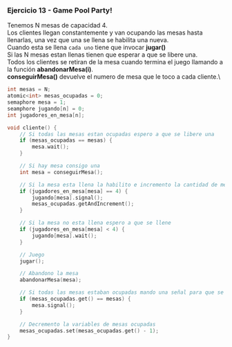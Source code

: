 ### Ejercicio 13 - Game Pool Party!
Tenemos N mesas de capacidad 4.\
Los clientes llegan constantemente y van ocupando las mesas hasta llenarlas, una vez que una se llena se habilita una nueva.\
Cuando esta se llena `cada uno` tiene que invocar **jugar()**\
Si las N mesas estan llenas tienen que esperar a que se libere una.\
Todos los clientes se retiran de la mesa cuando termina el juego llamando a la función **abandonarMesa(i)**.\
**conseguirMesa()** devuelve el numero de mesa que le toco a cada cliente.\

```c
int mesas = N;
atomic<int> mesas_ocupadas = 0;
semaphore mesa = 1;
seamphore jugando[n] = 0;
int jugadores_en_mesa[n];

void cliente() {
    // Si todas las mesas estan ocupadas espero a que se libere una
    if (mesas_ocupadas == mesas) {
        mesa.wait();
    }

    // Si hay mesa consigo una
    int mesa = conseguirMesa();

    // Si la mesa esta llena la habilito e incremento la cantidad de mesas ocupadas
    if (jugadores_en_mesa[mesa] == 4) {
        jugando[mesa].signal();
        mesas_ocupadas.getAndIncrement();
    }

    // Si la mesa no esta llena espero a que se llene
    if (jugadores_en_mesa[mesa] < 4) {
        jugando[mesa].wait();
    }

    // Juego
    jugar();

    // Abandono la mesa
    abandonarMesa(mesa);

    // Si todas las mesas estaban ocupadas mando una señal para que se libere una
    if (mesas_ocupadas.get() == mesas) {
        mesa.signal();
    }

    // Decremento la variables de mesas ocupadas
    mesas_ocupadas.set(mesas_ocupadas.get() - 1);
}

```

